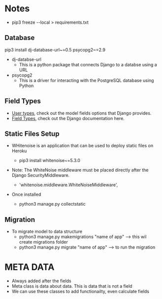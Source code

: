 # Notes

- pip3 freeze --local > requirements.txt

## Database

pip3 install dj-database-url~=0.5 psycopg2~=2.9

- dj-databse-url 
    - This is a python package that connects Django to a databse using a URL
- psycopg2
    - This is a driver for interacting with the PostgreSQL database using Python

## Field Types

- [User types](https://docs.djangoproject.com/en/5.0/ref/contrib/auth/), check out the model fields options that Django provides.
- [Field Types](https://docs.djangoproject.com/en/4.2/ref/models/fields/#model-field-types), check out the Django documentation here.

## Static Files Setup
- WHitenoise is an application that can be used to deploy static files on Heroku
    - pip3 install whitenoise~=5.3.0

- Note: The WhiteNoise middleware must be placed directly after the Django SecurityMiddleware.
    - 'whitenoise.middleware.WhiteNoiseMiddleware',

- Once installed
    - python3 manage.py collectstatic

## Migration
- To migrate model to data structure
    - python3 manage.py makemigrations "name of app" --> this wil create migrations folder
    - python3 manage.py migrate "name of app" --> to run the migration

# META DATA
- Always added after the fields
- Meta class is data about data. This is data that is not a field
- We can use these classes to add functionailty, even calculate fields